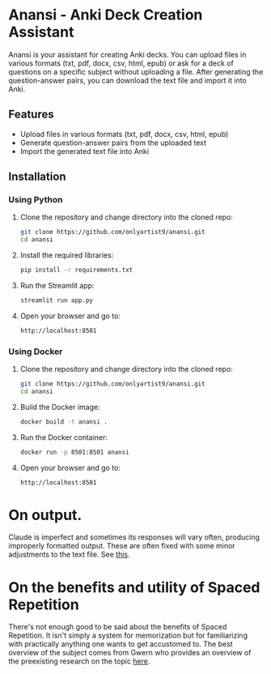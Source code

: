 # Anansi - Anki Deck Creation Assistant

Anansi is your assistant for creating Anki decks. You can upload files in various formats (txt, pdf, docx, csv, html, epub) or ask for a deck of questions on a specific subject without uploading a file. After generating the question-answer pairs, you can download the text file and import it into Anki.

## Features

- Upload files in various formats (txt, pdf, docx, csv, html, epub)
- Generate question-answer pairs from the uploaded text
- Import the generated text file into Anki

## Installation

### Using Python

1. Clone the repository and change directory into the cloned repo:
    ```bash
    git clone https://github.com/onlyartist9/anansi.git
    cd anansi
    ```
    
2. Install the required libraries:
    ```bash
    pip install -r requirements.txt
    ```

3. Run the Streamlit app:
    ```bash
    streamlit run app.py
    ```

4. Open your browser and go to:
    ```bash
    http://localhost:8501
    ```

### Using Docker

1. Clone the repository and change directory into the cloned repo:
    ```bash
    git clone https://github.com/onlyartist9/anansi.git
    cd anansi
    ```

2. Build the Docker image:
    ```bash
    docker build -t anansi .
    ```

3. Run the Docker container:
    ```bash
    docker run -p 8501:8501 anansi
    ```

4. Open your browser and go to:
    ```bash
    http://localhost:8501
    ```

# On output.

Claude is imperfect and sometimes its responses will vary often, producing improperly formatted output. These are often fixed with some minor adjustments to the text file. See [this](https://docs.ankiweb.net/importing/text-files.html#:~:text=Any%20plain%20text%20file%20that%20contains%20fields).


# On the benefits and utility of Spaced Repetition

There's not enough good to be said about the benefits of Spaced Repetition. It isn't simply a system for memorization but for familiarizing with practically anything one wants to get accustomed to. The best overview of the subject comes from Gwern who provides an overview of the preexisting research on the topic [here](https://gwern.net/spaced-repetition).